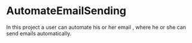# AutomateEmailSending
In this project a user can automate his or her email , where he or she can send emails automatically.
